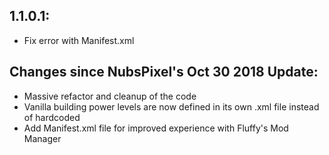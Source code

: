 ## 1.1.0.1:
- Fix error with Manifest.xml

## Changes since NubsPixel's Oct 30 2018 Update:
- Massive refactor and cleanup of the code
- Vanilla building power levels are now defined in its own .xml file instead of hardcoded
- Add Manifest.xml file for improved experience with Fluffy's Mod Manager
